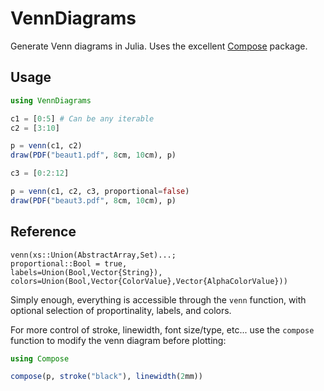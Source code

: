 # VennDiagrams

Generate Venn diagrams in Julia. Uses the excellent 
[Compose](https://github.com/dcjones/Compose.jl) package.

## Usage

```julia
using VennDiagrams

c1 = [0:5] # Can be any iterable
c2 = [3:10]

p = venn(c1, c2)
draw(PDF("beaut1.pdf", 8cm, 10cm), p)

c3 = [0:2:12]

p = venn(c1, c2, c3, proportional=false)
draw(PDF("beaut3.pdf", 8cm, 10cm), p)
```

## Reference

```
venn(xs::Union(AbstractArray,Set)...;
proportional::Bool = true,
labels=Union(Bool,Vector{String}), 
colors=Union(Bool,Vector{ColorValue},Vector{AlphaColorValue}))
```

Simply enough, everything is accessible through the ``venn`` function, with 
optional selection of proportinality, labels, and colors.

For more control of stroke, linewidth, font size/type, etc... use the 
``compose`` function to modify the venn diagram before plotting:

```julia
using Compose

compose(p, stroke("black"), linewidth(2mm))
```
